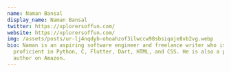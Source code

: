 ```yaml
---
name: Naman Bansal
display_name: Naman Bansal
twitter: https://xplorersoffun.com/
website: https://xplorersoffun.com/
img: /assets/posts/ur-lj4nqdyb-ohoahzof3ilwccw98sbsiqaje8vb2vg.webp
bio: Naman is an aspiring software engineer and freelance writer who is
  proficient in Python, C, Flutter, Dart, HTML, and CSS. He is also a published
  author on Amazon.
---
```

